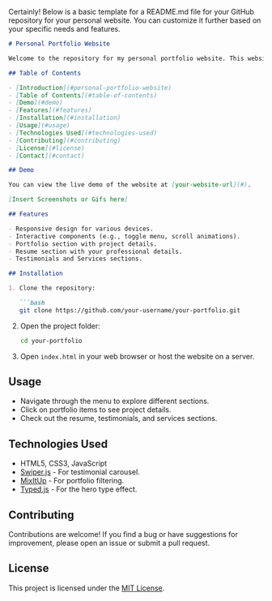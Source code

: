 Certainly! Below is a basic template for a README.md file for your GitHub repository for your personal website. You can customize it further based on your specific needs and features.

```markdown
# Personal Portfolio Website

Welcome to the repository for my personal portfolio website. This website showcases my skills, projects, and provides information about me. Feel free to explore!

## Table of Contents

- [Introduction](#personal-portfolio-website)
- [Table of Contents](#table-of-contents)
- [Demo](#demo)
- [Features](#features)
- [Installation](#installation)
- [Usage](#usage)
- [Technologies Used](#technologies-used)
- [Contributing](#contributing)
- [License](#license)
- [Contact](#contact)

## Demo

You can view the live demo of the website at [your-website-url](#).

[Insert Screenshots or Gifs here]

## Features

- Responsive design for various devices.
- Interactive components (e.g., toggle menu, scroll animations).
- Portfolio section with project details.
- Resume section with your professional details.
- Testimonials and Services sections.

## Installation

1. Clone the repository:

   ```bash
   git clone https://github.com/your-username/your-portfolio.git
   ```

2. Open the project folder:

   ```bash
   cd your-portfolio
   ```

3. Open `index.html` in your web browser or host the website on a server.

## Usage

- Navigate through the menu to explore different sections.
- Click on portfolio items to see project details.
- Check out the resume, testimonials, and services sections.

## Technologies Used

- HTML5, CSS3, JavaScript
- [Swiper.js](https://swiperjs.com/) - For testimonial carousel.
- [MixItUp](https://www.kunkalabs.com/mixitup/) - For portfolio filtering.
- [Typed.js](https://github.com/mattboldt/typed.js/) - For the hero type effect.

## Contributing

Contributions are welcome! If you find a bug or have suggestions for improvement, please open an issue or submit a pull request.

## License

This project is licensed under the [MIT License](LICENSE).


